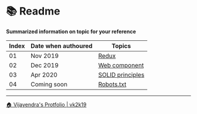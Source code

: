 # &#128218; Readme

**Summarized information on topic for your reference**

|Index|Date when authoured|Topics|
| - | - | - |
| 01 | Nov 2019 | [Redux](./redux/readme.md) |
| 02 | Dec 2019 | [Web component](./webcomponent/readme.md) |
| 03 | Apr 2020 | [SOLID principles](./solid/readme.md) |
| 04 | Coming soon | [Robots.txt](./robots/readme.md) |


***

[&#x1F3E0; Vijayendra's Protfolio &#124; vk2k19](/)
